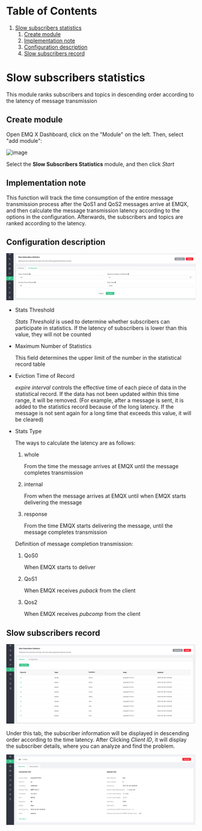 
# Table of Contents

1.  [Slow subscribers statistics](#org0a58d32)
    1.  [Create module](#org7939dfc)
    2.  [Implementation note](#org417d240)
    3.  [Configuration description](#orgf0feb6e)
    4.  [Slow subscribers record](#orga6267c1)


<a id="org0a58d32"></a>

# Slow subscribers statistics

This module ranks subscribers and topics in descending order according to the latency of message transmission

<a id="org7939dfc"></a>

## Create module

Open EMQ X Dashboard, click on the "Module" on the left. Then, select "add module":

![image](./assets/slow_subscribers_statistics_1.png)

Select the **Slow Subscribers Statistics** module, and then click *Start*

<a id="org417d240"></a>

## Implementation note

This function will track the time consumption of the entire message transmission process after the QoS1 and QoS2 messages arrive at EMQX, and then calculate the message transmission latency according to the options in the configuration.
Afterwards, the subscribers and topics are ranked according to the latency.

<a id="orgf0feb6e"></a>

## Configuration description

![image](./assets/slow_subscribers_statistics_2.png)

-   Stats Threshold

    *Stats Threshold* is used to determine whether subscribers can participate in statistics. If the latency of subscribers is lower than this value, they will not be counted


-   Maximum Number of Statistics

    This field determines the upper limit of the number in the statistical record table

-   Eviction Time of Record

	*expire interval* controls the effective time of each piece of data in the statistical record. If the data has not been updated within this time range, it will be removed. (For example, after a message is sent, it is added to the statistics record because of the long latency. If the message is not sent again for a long time that exceeds this value, it will be cleared)

-   Stats Type

    The ways to calculate the latency are as follows:

    1.  whole

        From the time the message arrives at EMQX until the message completes transmission

    2.  internal

        From when the message arrives at EMQX until when EMQX starts delivering the message

    3.  response

        From the time EMQX starts delivering the message, until the message completes transmission

    Definition of message completion transmission:

    1.  QoS0

        When EMQX starts to deliver

    2.  QoS1

        When EMQX receives *puback* from the client

    3.  Qos2

        When EMQX receives *pubcomp* from the client


<a id="orga6267c1"></a>

## Slow subscribers record

![image](./assets/slow_subscribers_statistics_3.png)

Under this tab, the subscriber information will be displayed in descending order according to the time latency. After Clicking *Client ID*, it will display the subscriber details, where you can analyze and find the problem.

![image](./assets/slow_subscribers_statistics_4.png)

